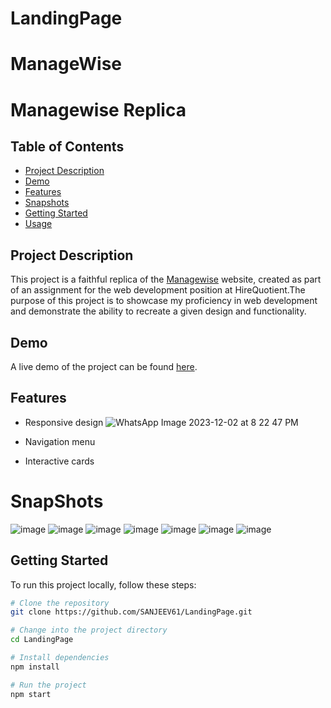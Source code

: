 # LandingPage
# ManageWise
# Managewise Replica

## Table of Contents

- [Project Description](#project-description)
- [Demo](#demo)
- [Features](#features)
- [Snapshots](#SnapShots)
- [Getting Started](#getting-started)
- [Usage](#usage)


## Project Description

This project is a faithful replica of the [Managewise](https://managewise.framer.website/) website, created as part of an assignment for the web development position at HireQuotient.The purpose of this project is to showcase my proficiency in web development and demonstrate the ability to recreate a given design and functionality.

## Demo

A live demo of the project can be found [here](https://resplendent-cactus-51257e.netlify.app/).

## Features
- Responsive design ![WhatsApp Image 2023-12-02 at 8 22 47 PM](https://github.com/SANJEEV61/LandingPage/assets/89179742/77c978a0-0a78-4c59-bb86-47a510dbe74b)

- Navigation menu
- Interactive cards

# SnapShots
![image](https://github.com/SANJEEV61/LandingPage/assets/89179742/d93dbc60-86b6-4461-b212-61e668e77647)
![image](https://github.com/SANJEEV61/LandingPage/assets/89179742/d36886e2-beeb-4063-a993-4ea285db9aee)
![image](https://github.com/SANJEEV61/LandingPage/assets/89179742/fc2b41de-ae2c-4161-9096-88b487a973c8)
![image](https://github.com/SANJEEV61/LandingPage/assets/89179742/33400c84-0d92-46ac-bd1c-232a85f9fd73)
![image](https://github.com/SANJEEV61/LandingPage/assets/89179742/ac7c9afa-b44f-4fac-97b6-bb59ced00c01)
![image](https://github.com/SANJEEV61/LandingPage/assets/89179742/75811852-825e-459c-851b-4bbaf9af2a6f)
![image](https://github.com/SANJEEV61/LandingPage/assets/89179742/bf70b777-e898-4175-8e88-3b8437695d94)

## Getting Started

To run this project locally, follow these steps:

```bash
# Clone the repository
git clone https://github.com/SANJEEV61/LandingPage.git

# Change into the project directory
cd LandingPage

# Install dependencies
npm install

# Run the project
npm start










